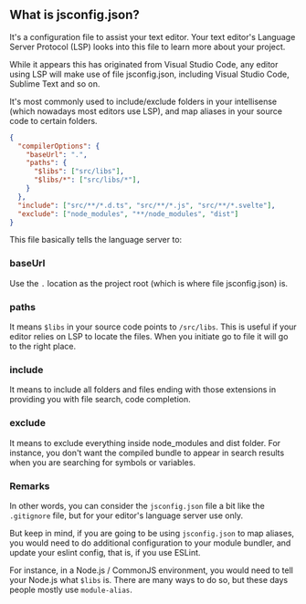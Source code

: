 ## What is jsconfig.json?
It's a configuration file to assist your text editor. Your text editor's Language Server Protocol (LSP) looks into this file to learn more about your project.

While it appears this has originated from Visual Studio Code, any editor using LSP will make use of file jsconfig.json, including Visual Studio Code, Sublime Text and so on.

It's most commonly used to include/exclude folders in your intellisense (which nowadays most editors use LSP), and map aliases in your source code to certain folders.
```json
{
  "compilerOptions": {
    "baseUrl": ".",
    "paths": {
      "$libs": ["src/libs"],
      "$libs/*": ["src/libs/*"],
    }
  },
  "include": ["src/**/*.d.ts", "src/**/*.js", "src/**/*.svelte"],
  "exclude": ["node_modules", "**/node_modules", "dist"]
}
```

This file basically tells the language server to:

### baseUrl
Use the `.` location as the project root (which is where file jsconfig.json) is.

### paths
It means `$libs` in your source code points to `/src/libs`. This is useful if your editor relies on LSP to locate the files. When you initiate go to file it will go to the right place.

### include
It means to include all folders and files ending with those extensions in providing you with file search, code completion.

### exclude
It means to exclude everything inside node_modules and dist folder. For instance, you don't want the compiled bundle to appear in search results when you are searching for symbols or variables.

### Remarks
In other words, you can consider the `jsconfig.json` file a bit like the `.gitignore` file, but for your editor's language server use only.

But keep in mind, if you are going to be using `jsconfig.json` to map aliases, you would need to do additional configuration to your module bundler, and update your eslint config, that is, if you use ESLint.

For instance, in a Node.js / CommonJS environment, you would need to tell your Node.js what `$libs` is. There are many ways to do so, but these days people mostly use `module-alias`.